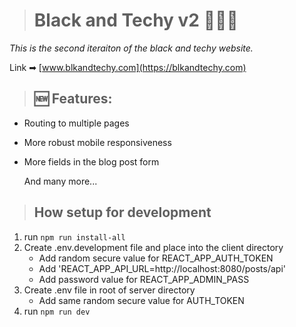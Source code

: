 > # Black and Techy v2 👨🏾‍💻

_This is the second iteraiton of the black and techy website._

Link ➡ [www.blkandtechy.com](https://blkandtechy.com)

> ## 🆕 Features:

- Routing to multiple pages
- More robust mobile responsiveness
- More fields in the blog post form

  And many more...

> ## How setup for development

1. run `npm run install-all`
2. Create .env.development file and place into the client directory
   - Add random secure value for REACT_APP_AUTH_TOKEN
   - Add 'REACT_APP_API_URL=http://localhost:8080/posts/api'
   - Add password value for REACT_APP_ADMIN_PASS
3. Create .env file in root of server directory
   - Add same random secure value for AUTH_TOKEN
4. run `npm run dev`
